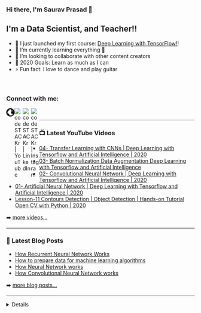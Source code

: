 
### Hi there, I'm Saurav Prasad 👋


## I'm a Data Scientist, and Teacher!!

- 🔭 I just launched my first course: [Deep Learning with TensorFlow!][course]!
- 🌱 I’m currently learning everything 🤣
- 👯 I’m looking to collaborate with other content creators
- 🥅 2020 Goals: Learn as much as I can
- ⚡ Fun fact: I love to dance and play guitar

<br />

### Connect with me:

[<img align="left" alt="codeSTACKr.com" width="22px" src="https://raw.githubusercontent.com/iconic/open-iconic/master/svg/globe.svg" />][website]
[<img align="left" alt="codeSTACKr | YouTube" width="22px" src="https://cdn.jsdelivr.net/npm/simple-icons@v3/icons/youtube.svg" />][youtube]
[<img align="left" alt="codeSTACKr | LinkedIn" width="22px" src="https://cdn.jsdelivr.net/npm/simple-icons@v3/icons/linkedin.svg" />][linkedin]
[<img align="left" alt="codeSTACKr | Instagram" width="22px" src="https://cdn.jsdelivr.net/npm/simple-icons@v3/icons/instagram.svg" />][instagram]

<br />


---


### 📺 Latest YouTube Videos

<!-- YOUTUBE:START -->
- [04- Transfer Learning with CNNs | Deep Learning with Tensorflow and Artificial Intelligence | 2020](https://www.youtube.com/watch?v=OZYB3cxfYwI)
- [03- Batch Normalization Data Augmentation Deep Learning with Tensorflow and Artificial Intelligence](https://www.youtube.com/watch?v=sYBrlijw3lA)
- [02- Convolutional Neural Network | Deep Learning with Tensorflow and Artificial Intelligence | 2020](https://www.youtube.com/watch?v=wveG0A_Stv8&t=1043s)
- [01- Artificial Neural Network | Deep Learning with Tensorflow and Artificial Intelligence | 2020](https://www.youtube.com/watch?v=jmj1ksiDGYM&t=5s)
- [Lesson-11 Contours Detection | Object Detection | Hands-on Tutorial Open CV with Python | 2020](https://www.youtube.com/watch?v=RPgYfaJn4qY)
<!-- YOUTUBE:END -->

➡️ [more videos...](https://www.youtube.com/c/DSNovice)



---

### 📕 Latest Blog Posts

<!-- BLOG-POST-LIST:START -->
- [How Recurrent Neural Network Works](https://www.datasciencenovice.com/2020/12/how-recurrent-neural-network-works-lstm.html)
- [How to prepare data for machine learning algorithms](https://www.datasciencenovice.com/2020/10/how-to-prepare-data-machine-learning.html)
- [How Neural Network works](https://www.datasciencenovice.com/2020/09/how-neural-network-works-deep-learning.html)
- [How Convolutional Neural Network works](https://www.datasciencenovice.com/2020/09/4-layers-of-convoluitonal-neural-network.html)
<!-- BLOG-POST-LIST:END -->

➡️ [more blog posts...](https://www.datasciencenovice.com/)

---

<details>
![Anurag's github stats](https://github-readme-stats.vercel.app/api?username=100ravp&show_icons=true&theme=radical)


</details>



[website]: https://www.datasciencenovice.com/
[course]: https://www.youtube.com/watch?v=jmj1ksiDGYM&list=PLtCJhQPz4XPVmfcl60l5XrWfCAp12mFr3
[youtube]: https://www.youtube.com/c/DSNovice
[instagram]: https://instagram.com/saurav_prasad
[linkedin]: https://www.linkedin.com/in/saurav2020/
[webdevplaylist]: https://www.youtube.com/watch?v=nc_V7DWHWdg&list=PLtCJhQPz4XPWvUF4jU9dv3rQ38dNzNEuu
